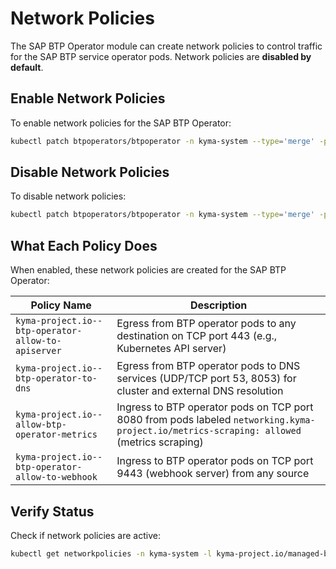 # Network Policies

The SAP BTP Operator module can create network policies to control traffic for the SAP BTP service operator pods. Network policies are **disabled by default**.

## Enable Network Policies

To enable network policies for the SAP BTP Operator:

```bash
kubectl patch btpoperators/btpoperator -n kyma-system --type='merge' -p='{"spec":{"networkPoliciesEnabled":true}}'
```

## Disable Network Policies

To disable network policies:

```bash
kubectl patch btpoperators/btpoperator -n kyma-system --type='merge' -p='{"spec":{"networkPoliciesEnabled":false}}'
```

## What Each Policy Does

When enabled, these network policies are created for the SAP BTP Operator:

| Policy Name | Description |
|-------------|----------------|
| `kyma-project.io--btp-operator-allow-to-apiserver` | Egress from BTP operator pods to any destination on TCP port 443 (e.g., Kubernetes API server) |
| `kyma-project.io--btp-operator-to-dns` | Egress from BTP operator pods to DNS services (UDP/TCP port 53, 8053) for cluster and external DNS resolution |
| `kyma-project.io--allow-btp-operator-metrics` | Ingress to BTP operator pods on TCP port 8080 from pods labeled `networking.kyma-project.io/metrics-scraping: allowed` (metrics scraping) |
| `kyma-project.io--btp-operator-allow-to-webhook` | Ingress to BTP operator pods on TCP port 9443 (webhook server) from any source |

## Verify Status

Check if network policies are active:

```bash
kubectl get networkpolicies -n kyma-system -l kyma-project.io/managed-by=btp-manager
```

